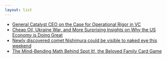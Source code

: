 ```yaml
---
layout: list
---
```


 - [General Catalyst CEO on the Case for Operational Rigor in VC](https://www.youtube.com/watch?v=HESSmrfCgF4)
 - [Cheap Oil, Ukraine War, and More Surprising Insights on Why the US Economy is Doing Great](https://www.youtube.com/watch?v=ErP3GCMRMQ4)
 - [Newly discovered comet Nishimura could be visible to naked eye this weekend](https://www.theguardian.com/science/2023/sep/07/nishimura-comet-could-be-visible-to-naked-eye-this-weekend)
 - [The Mind-Bending Math Behind Spot It!, the Beloved Family Card Game](https://www.smithsonianmag.com/science-nature/math-card-game-spot-it-180970873/)
